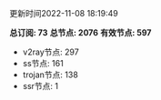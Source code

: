 更新时间2022-11-08 18:19:49

**总订阅: 73**
**总节点: 2076**
**有效节点: 597**
- v2ray节点: 297
- ss节点: 161
- trojan节点: 138
- ssr节点: 1

